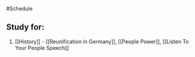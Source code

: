 #Schedule

## Study for:
1. [[History]] - [[Reunification in Germany]], [[People Power]], [[Listen To Your People Speech]]